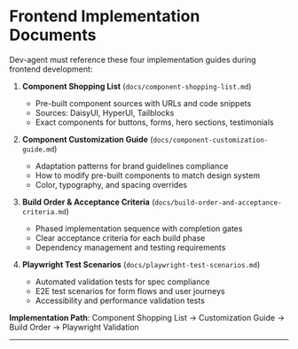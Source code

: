 # Frontend Implementation Documents

Dev-agent must reference these four implementation guides during frontend development:

1. **Component Shopping List** (`docs/component-shopping-list.md`)
   - Pre-built component sources with URLs and code snippets
   - Sources: DaisyUI, HyperUI, Tailblocks
   - Exact components for buttons, forms, hero sections, testimonials

2. **Component Customization Guide** (`docs/component-customization-guide.md`)
   - Adaptation patterns for brand guidelines compliance
   - How to modify pre-built components to match design system
   - Color, typography, and spacing overrides

3. **Build Order & Acceptance Criteria** (`docs/build-order-and-acceptance-criteria.md`)
   - Phased implementation sequence with completion gates
   - Clear acceptance criteria for each build phase
   - Dependency management and testing requirements

4. **Playwright Test Scenarios** (`docs/playwright-test-scenarios.md`)
   - Automated validation tests for spec compliance
   - E2E test scenarios for form flows and user journeys
   - Accessibility and performance validation tests

**Implementation Path**: Component Shopping List → Customization Guide → Build Order → Playwright Validation

---
